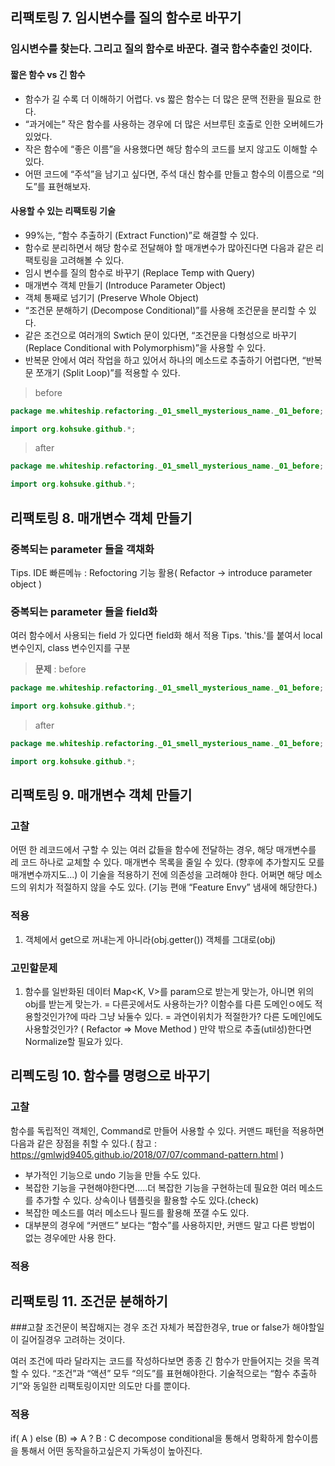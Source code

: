 ## 리팩토링 7. 임시변수를 질의 함수로 바꾸기

### 임시변수를 찾는다. 그리고 질의 함수로 바꾼다. 결국 함수추출인 것이다.

#### 짧은 함수 vs 긴 함수
- 함수가 길 수록 더 이해하기 어렵다. vs 짧은 함수는 더 많은 문맥 전환을 필요로 한다.
- “과거에는” 작은 함수를 사용하는 경우에 더 많은 서브루틴 호출로 인한 오버헤드가 있었다.
- 작은 함수에 “좋은 이름”을 사용했다면 해당 함수의 코드를 보지 않고도 이해할 수 있다.
- 어떤 코드에 “주석”을 남기고 싶다면, 주석 대신 함수를 만들고 함수의 이름으로 “의도”를 표현해보자.

#### 사용할 수 있는 리팩토링 기술
- 99%는, “함수 추출하기 (Extract Function)”로 해결할 수 있다.
- 함수로 분리하면서 해당 함수로 전달해야 할 매개변수가 많아진다면 다음과 같은 리팩토링을 고려해볼 수 있다.
- 임시 변수를 질의 함수로 바꾸기 (Replace Temp with Query)
- 매개변수 객체 만들기 (Introduce Parameter Object)
- 객체 통째로 넘기기 (Preserve Whole Object)
- “조건문 분해하기 (Decompose Conditional)”를 사용해 조건문을 분리할 수 있다.
- 같은 조건으로 여러개의 Swtich 문이 있다면, “조건문을 다형성으로 바꾸기 (Replace Conditional with Polymorphism)”을 사용할 수 있다.
- 반복문 안에서 여러 작업을 하고 있어서 하나의 메소드로 추출하기 어렵다면, “반복문 쪼개기 (Split Loop)”를 적용할 수 있다.

> before

```java
package me.whiteship.refactoring._01_smell_mysterious_name._01_before;

import org.kohsuke.github.*;
```

> after

```java
package me.whiteship.refactoring._01_smell_mysterious_name._01_before;

import org.kohsuke.github.*;
```

## 리팩토링 8. 매개변수 객체 만들기

### 중복되는 parameter 들을 객채화
Tips. IDE 빠른메뉴 : Refoctoring 기능 활용( Refactor -> introduce parameter object )

### 중복되는 parameter 들을 field화
여러 함수에서 사용되는 field 가 있다면 field화 해서 적용
Tips. 'this.'를 붙여서 local 변수인지, class 변수인지를 구분

> __문제__ : before

```java
package me.whiteship.refactoring._01_smell_mysterious_name._01_before;

import org.kohsuke.github.*;
```

> after

```java
package me.whiteship.refactoring._01_smell_mysterious_name._01_before;

import org.kohsuke.github.*;
```

## 리팩토링 9. 매개변수 객체 만들기
### 고찰
어떤 한 레코드에서 구할 수 있는 여러 값들을 함수에 전달하는 경우, 해당 매개변수를 레 코드 하나로 교체할 수 있다.
매개변수 목록을 줄일 수 있다. (향후에 추가할지도 모를 매개변수까지도...) 
이 기술을 적용하기 전에 의존성을 고려해야 한다.
어쩌면 해당 메소드의 위치가 적절하지 않을 수도 있다. (기능 편애 “Feature Envy” 냄새에 해당한다.)

### 적용
1. 객체에서 get으로 꺼내는게 아니라(obj.getter()) 객체를 그대로(obj)

### 고민할문제
1. 함수를 일반화된 데이터 Map<K, V>를 param으로 받는게 맞는가, 아니면 위의 obj를 받는게 맞는가.
=
다른곳에서도 사용하는가? 이함수를 다른 도메인ㅇ에도 적용할것인가?에 따라 그냥 놔둘수 있다.
= 
과연이위치가 적절한가? 다른 도메인에도 사용할것인가? ( Refactor => Move Method )
만약 밖으로 추출(util성)한다면 Normalize할 필요가 있다.

## 리펙도링 10. 함수를 명령으로 바꾸기
### 고찰
함수를 독립적인 객체인, Command로 만들어 사용할 수 있다. 
커맨드 패턴을 적용하면 다음과 같은 장점을 취할 수 있다.( 참고 : https://gmlwjd9405.github.io/2018/07/07/command-pattern.html )
- 부가적인 기능으로 undo 기능을 만들 수도 있다.
- 복잡한 기능을 구현해야한다면.....더 복잡한 기능을 구현하는데 필요한 여러 메소드를 추가할 수 있다. 상속이나 템플릿을 활용할 수도 있다.(check)
- 복잡한 메소드를 여러 메소드나 필드를 활용해 쪼갤 수도 있다.
- 대부분의 경우에 “커맨드” 보다는 “함수”를 사용하지만, 커맨드 말고 다른 방법이 없는 경우에만 사용 한다.

### 적용

## 리팩토링 11. 조건문 분해하기

###고찰
조건문이 복잡해지는 경우 조건 자체가 복잡한경우, true or false가 해야할일이 길어질경우 고려하는 것이다.

여러 조건에 따라 달라지는 코드를 작성하다보면 종종 긴 함수가 만들어지는 것을 목격할 수 있다.
“조건”과 “액션” 모두 “의도”를 표현해야한다.
기술적으로는 “함수 추출하기”와 동일한 리팩토링이지만 의도만 다를 뿐이다.

### 적용
if( A ) else (B) => A ? B : C
decompose conditional을  통해서 명확하게 함수이름을 통해서 어떤 동작을하고싶은지 가독성이 높아진다.


